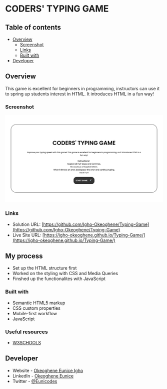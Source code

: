 # CODERS' TYPING GAME

## Table of contents

- [Overview](#overview)
  - [Screenshot](#screenshot)
  - [Links](#links)
  - [Built with](#built-with)
- [Developer](#developer)

## Overview
This game is excellent for beginners in programming, instructors can use it to spring up students interest in HTML. It introduces HTML in a fun way!


### Screenshot

![Screenshot.png](./Screenshot.png)

### Links

- Solution URL: [https://github.com/Igho-Okeoghene/Typing-Game](https://github.com/Igho-Okeoghene/Typing-Game)
- Live Site URL: [https://igho-okeoghene.github.io/Typing-Game/](https://igho-okeoghene.github.io/Typing-Game/)

## My process

- Set up the HTML structure first
- Worked on the styling with CSS and Media Queries
- Finshed up the functionalites with JavaScript

### Built with

- Semantic HTML5 markup
- CSS custom properties
- Mobile-first workflow
- JavaScript

### Useful resources

- [W3SCHOOLS](https://www.w3schools.com)

## Developer

- Website - [Okeoghene Eunice Igho](https://github.com/Igho-Okeoghene)
- LinkedIn - [Okeoghene Eunice](https://www.linkedin.com/in/okeoghene-eunice-igho)
- Twitter - [@Eunicodes](https://www.twitter.com/eunicodes)
